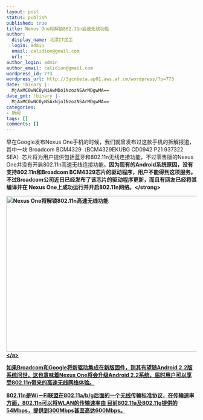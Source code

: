 ```yaml
---
layout: post
status: publish
published: true
title: Nexus One将解锁802.11n高速无线功能
author:
  display_name: 北漂IT民工
  login: admin
  email: calidion@gmail.com
  url: ''
author_login: admin
author_email: calidion@gmail.com
wordpress_id: 773
wordpress_url: http://3gcnbeta.ap01.aws.af.cm/wordpress/?p=773
date: !binary |-
  MjAxMC0wNC0yNiAwMDo1NzozNSArMDgwMA==
date_gmt: !binary |-
  MjAxMC0wNC0yNSAxNjo1NzozNSArMDgwMA==
categories:
- 新闻
tags: []
comments: []
---
```

<p>早在Google发布Nexus One手机的时候，我们就曾发布过这款手机的拆解报道，其中一块 Broadcom BCM4329（BCM4329EKUBG CD0942 P21 937322 SEA）芯片将为用户提供包括蓝牙和802.11n无线连接功能，不过零售版的Nexus One并没有开启802.11n高速无线连接功能。<strong>因为现有的Android系统原因，没有支持802.11n和Broadcom BCM4329芯片的驱动程序，用户不能得到这项服务。不过Broadcom公司近日已经发布了该芯片的驱动程序更新，而且有网友已经将其编译并在 Nexus One上成功运行并开启802.11n网络。<&#47;strong></p>
<p><a href="http:&#47;&#47;news.mydrivers.com&#47;Img&#47;20100425&#47;08531454.jpg" target="_blank"><img src="http:&#47;&#47;img.cnbeta.com&#47;newsimg&#47;100425&#47;09122201488778682.jpg" alt="Nexus One将解锁802.11n高速无线功能" width="550" height="413" &#47;><&#47;a></p>
<p>如果Broadcom和Google将新驱动集成在新版固件，则其有望随Android 2.2版系统问世，这也意味着Nexus One将会升级Android 2.2系统，届时用户可以享受802.11n带来的高速无线网络体验。</p>
<p>802.11n是Wi－Fi联盟在802.11a&#47;b&#47;g后面的一个无线传输标准协议，在传输速率方面，802.11n可以将WLAN的传输速率由 目前802.11a及802.11g提供的54Mbps，提供到300Mbps甚至高达600Mbps。</p>
